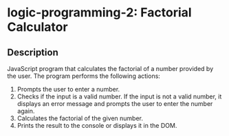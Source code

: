 # logic-programming-2: Factorial Calculator

## Description

JavaScript program that calculates the factorial of a number provided by the user. The program performs the following actions:

1. Prompts the user to enter a number.
2. Checks if the input is a valid number. If the input is not a valid number, it displays an error message and prompts the user to enter the number again.
3. Calculates the factorial of the given number.
4. Prints the result to the console or displays it in the DOM.


